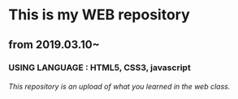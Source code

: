 # This is my WEB repository
## from 2019.03.10~
### USING LANGUAGE : HTML5, CSS3, javascript

###### This repository is an upload of what you learned in the web class.
